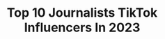 ---
title: Top 10 Journalists TikTok Influencers In 2023
description: >-
  Find top journalists TikTok influencers in 2023. Most popular hashtags: #tiktok #fyp #trumpimpeachment.
platform: TikTok
hits: 107
text_top: See the top-rated TikTok accounts on inBeat.
text_bottom: Our database aggregates 107 TikTok influencers like this for you to contact.
profiles:
  - username: "pallavijaiswal28"
    fullname: >-
      Pallavi Jaiswal
    bio: >-
      Journalist 
    location: "India"
    followers: 301500
    engagement: 551
    commentsToLikes: 0.015028
    id: ck9c7wn61sdhl0j78otjq8d0v
    verified: false
    hashtags: "#tiktokindia, #funnyvideos, #boycutchina, #china"
  - username: "gaga_gaga_"
    fullname: >-
      okokamere💥
    bio: >-
      #journalist
    location: "Serbia"
    followers: 3832
    engagement: 287
    commentsToLikes: 0.017347
    id: cka6eep8kbhjx0i78a2aqj78h
    verified: false
    hashtags: "#christmastime, #srbija, #documentary, #trailer"
  - username: "ahmadelhajj007"
    fullname: >-
      Ahmad El Hajj
    bio: >-
      Journalist
    location: "Lebanon"
    followers: 26000
    engagement: 451
    commentsToLikes: 0.047857
    id: ckdncnl5lgo7h0j23boaemqkk
    verified: false
    hashtags: "#astronautas, #goodnight, #electrcity, #slowmotion"
  - username: "alejandrademg"
    fullname: >-
      alejandrademg
    bio: >-
      creative person 23 lv Spain Cosplay and journalist 9.000 please ?
    location: "Spain"
    followers: 9048
    engagement: 1861
    commentsToLikes: 0.059776
    id: cka6maaqw6gal0i78d104i08x
    verified: false
    hashtags: "#lentejas, #disney, #makeupcorazonroto, #makeuprapido"
  - username: "jonathangio"
    fullname: >-
      Jonathan Gio 
    bio: >-
      social media personality and journalist in los angeles all socials: jonathangioo
    location: "United States"
    followers: 229300
    engagement: 1575
    commentsToLikes: 0.079888
    id: ck933w0crpy8y0j789zq9dvey
    verified: false
    hashtags: "#foryoupage, #foryou, #tiktok, #love"
  - username: "lighttravelsfaster"
    fullname: >-
      Eileen Rhein, Esq.📍NYC
    bio: >-
      ✨Lawyer, Journalist, Photographer NYU Law, 🇨🇦in NYC 308k on IG ✈️71+Countries
    location: "United States"
    followers: 72900
    engagement: 1073
    commentsToLikes: 0.018703
    id: ckb9a021nuj170j231nhz7b0k
    verified: false
    hashtags: "#hottub, #albertacanada, #norway, #rockymountains"
  - username: "lisaremillard"
    fullname: >-
      📺The News Girl 📰
    bio: >-
      🎙 TV Journalist for 20 years 📺 Host #CarlosandLisa 👩🏼‍💻 Co-Founder @BeondTV
    location: "United States"
    followers: 913100
    engagement: 1182
    commentsToLikes: 0.033861
    id: ckb9kzuucdbhk0j239h8uapqy
    verified: true
    hashtags: "#trumpimpeachment, #impeachment, #stimulusupdate, #impeachmenttrial"
  - username: "supes"
    fullname: >-
      SUPES
    bio: >-
      Journalist ll Entrepreneur ll Speaker Matt Ramos 📩: supesbusiness@gmail.com
    location: "United States"
    followers: 1900000
    engagement: 2071
    commentsToLikes: 0.016962
    id: ck87tvilf3nam0j786ebs56w9
    verified: true
    hashtags: "#show, #venom, #spiderman3, #marvel"
  - username: "lokjung"
    fullname: >-
      lokjung official👑👑
    bio: >-
      जमाना लातको छ, म फुल हातमा लिएर के गरुँ 💔 journalist,social worker
    location: "Nepal"
    followers: 4440
    engagement: 3105
    commentsToLikes: 0.051908
    id: ckafukmfxavr20i78cbdgwrfa
    verified: false
    hashtags: "#surkhetmuser, #tiktoknepal, #keepsupporting, #surkhet"
  - username: "miguelgomezlive"
    fullname: >-
      Miguel Gómez
    bio: >-
      Award-winning journalist Instagram @miguelgomezlive
    location: "United States"
    followers: 108100
    engagement: 1962
    commentsToLikes: 0.011876
    id: ckc7uqt5vyjhj0j23vde92bb7
    verified: false
    hashtags: "#fyp, #mexicantiktok, #mexican, #news"
---